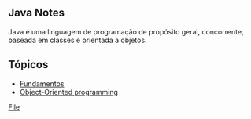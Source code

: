 Java Notes 
----------

Java é uma linguagem de programação de propósito geral, concorrente, baseada em classes e orientada a objetos. 

Tópicos
------

- [Fundamentos](doc/readme.md)
- [Object-Oriented programming](doc/object_oriented_programming.md)


[File](doc/LearnJava.java)

